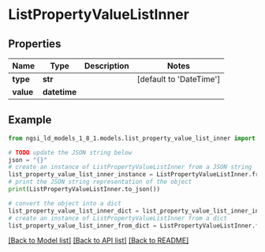 # ListPropertyValueListInner


## Properties

Name | Type | Description | Notes
------------ | ------------- | ------------- | -------------
**type** | **str** |  | [default to 'DateTime']
**value** | **datetime** |  | 

## Example

```python
from ngsi_ld_models_1_8_1.models.list_property_value_list_inner import ListPropertyValueListInner

# TODO update the JSON string below
json = "{}"
# create an instance of ListPropertyValueListInner from a JSON string
list_property_value_list_inner_instance = ListPropertyValueListInner.from_json(json)
# print the JSON string representation of the object
print(ListPropertyValueListInner.to_json())

# convert the object into a dict
list_property_value_list_inner_dict = list_property_value_list_inner_instance.to_dict()
# create an instance of ListPropertyValueListInner from a dict
list_property_value_list_inner_from_dict = ListPropertyValueListInner.from_dict(list_property_value_list_inner_dict)
```
[[Back to Model list]](../README.md#documentation-for-models) [[Back to API list]](../README.md#documentation-for-api-endpoints) [[Back to README]](../README.md)


